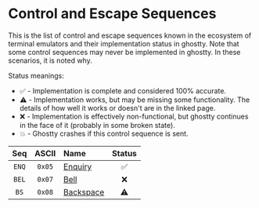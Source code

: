 # Control and Escape Sequences

This is the list of control and escape sequences known in the ecosystem
of terminal emulators and their implementation status in ghostty. Note that
some control sequences may never be implemented in ghostty. In these scenarios,
it is noted why.

Status meanings:

  * ✅ - Implementation is complete and considered 100% accurate.
  * ⚠️  - Implementation works, but may be missing some functionality. The
    details of how well it works or doesn't are in the linked page.
  * ❌ - Implementation is effectively non-functional, but ghostty continues
    in the face of it (probably in some broken state).
  * 💥 - Ghostty crashes if this control sequence is sent.

| Seq | ASCII | Name | Status |
|:---:|:-----:|:-----|:------:|
| `ENQ` | `0x05` | [Enquiry](sequences/enq.md) | ✅ |
| `BEL` | `0x07` | [Bell](sequences/bel.md) | ❌ |
| `BS` | `0x08` | [Backspace](sequences/bs.md) | ⚠️ |
